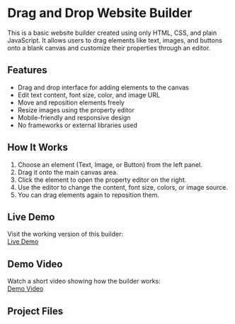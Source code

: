 # Drag and Drop Website Builder

This is a basic website builder created using only HTML, CSS, and plain JavaScript. It allows users to drag elements like text, images, and buttons onto a blank canvas and customize their properties through an editor.

## Features

- Drag and drop interface for adding elements to the canvas  
- Edit text content, font size, color, and image URL  
- Move and reposition elements freely  
- Resize images using the property editor  
- Mobile-friendly and responsive design  
- No frameworks or external libraries used

## How It Works

1. Choose an element (Text, Image, or Button) from the left panel.
2. Drag it onto the main canvas area.
3. Click the element to open the property editor on the right.
4. Use the editor to change the content, font size, colors, or image source.
5. You can drag elements again to reposition them.

## Live Demo

Visit the working version of this builder:  
[Live Demo](https://your-github-username.github.io/drag-drop-builder)

## Demo Video

Watch a short video showing how the builder works:  
[Demo Video](https://your-video-link.com)

## Project Files

